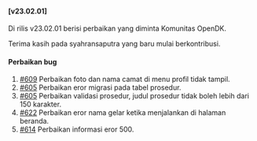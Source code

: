 #### [v23.02.01]

Di rilis v23.02.01 berisi perbaikan yang diminta Komunitas OpenDK.

Terima kasih pada syahransaputra yang baru mulai berkontribusi.

#### Perbaikan bug

1. [#609](https://github.com/OpenSID/OpenDK/issues/609) Perbaikan foto dan nama camat di menu profil tidak tampil.
2. [#605](https://github.com/OpenSID/OpenDK/issues/605) Perbaikan eror migrasi pada tabel prosedur.
3. [#605](https://github.com/OpenSID/OpenDK/issues/615) Perbaikan validasi prosedur, judul prosedur tidak boleh lebih dari 150 karakter.
4. [#622](https://github.com/OpenSID/OpenDK/issues/622) Perbaikan eror nama gelar ketika menjalankan di halaman beranda.
5. [#614](https://github.com/OpenSID/OpenDK/issues/614) Perbaikan informasi eror 500.
